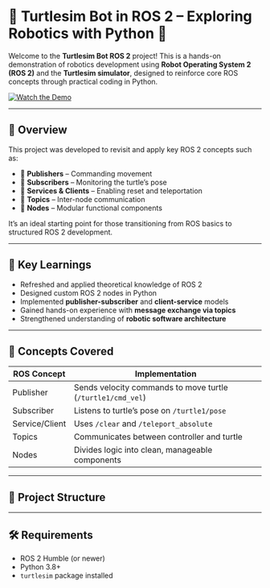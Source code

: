 # 🐢 Turtlesim Bot in ROS 2 – Exploring Robotics with Python 🤖

Welcome to the **Turtlesim Bot ROS 2** project! This is a hands-on demonstration of robotics development using **Robot Operating System 2 (ROS 2)** and the **Turtlesim simulator**, designed to reinforce core ROS concepts through practical coding in Python.

[![Watch the Demo](https://img.youtube.com/vi/4x6qxieF2jQ/0.jpg)](https://youtu.be/4x6qxieF2jQ)

---

## 📌 Overview

This project was developed to revisit and apply key ROS 2 concepts such as:

- 🔹 **Publishers** – Commanding movement
- 🔹 **Subscribers** – Monitoring the turtle’s pose
- 🔹 **Services & Clients** – Enabling reset and teleportation
- 🔹 **Topics** – Inter-node communication
- 🔹 **Nodes** – Modular functional components

It’s an ideal starting point for those transitioning from ROS basics to structured ROS 2 development.

---

## 🎯 Key Learnings

- Refreshed and applied theoretical knowledge of ROS 2
- Designed custom ROS 2 nodes in Python
- Implemented **publisher-subscriber** and **client-service** models
- Gained hands-on experience with **message exchange via topics**
- Strengthened understanding of **robotic software architecture**

---

## 🧠 Concepts Covered

| ROS Concept   | Implementation |
|---------------|----------------|
| Publisher     | Sends velocity commands to move turtle (`/turtle1/cmd_vel`) |
| Subscriber    | Listens to turtle’s pose on `/turtle1/pose` |
| Service/Client| Uses `/clear` and `/teleport_absolute` |
| Topics        | Communicates between controller and turtle |
| Nodes         | Divides logic into clean, manageable components |

---

## 📁 Project Structure





---

## 🛠️ Requirements

- ROS 2 Humble (or newer)
- Python 3.8+
- `turtlesim` package installed

